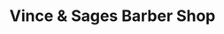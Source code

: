 ---
title: "Vince & Sages Barber Shop"
url: /baltimore/vince-and-sages-barber-shop/
shop: hairdresser
---